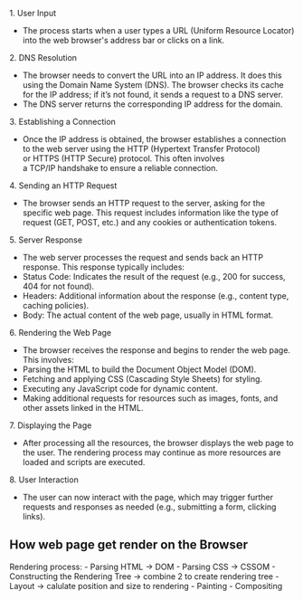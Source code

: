 
1. User Input
- The process starts when a user types a URL (Uniform Resource Locator) into the web browser's address bar or clicks on a link.

2. DNS Resolution
- The browser needs to convert the URL into an IP address. It does this using the Domain Name System (DNS). The browser checks its cache for the IP address; if it’s not found, it sends a request to a DNS server.
- The DNS server returns the corresponding IP address for the domain.

3. Establishing a Connection
- Once the IP address is obtained, the browser establishes a connection to the web server using the HTTP (Hypertext Transfer Protocol) or HTTPS (HTTP Secure) protocol. This often involves a TCP/IP handshake to ensure a reliable connection.

4. Sending an HTTP Request
- The browser sends an HTTP request to the server, asking for the specific web page. This request includes information like the type of request (GET, POST, etc.) and any cookies or authentication tokens.

5. Server Response
- The web server processes the request and sends back an HTTP response. This response typically includes:
- Status Code: Indicates the result of the request (e.g., 200 for success, 404 for not found).
- Headers: Additional information about the response (e.g., content type, caching policies).
- Body: The actual content of the web page, usually in HTML format.

6. Rendering the Web Page
- The browser receives the response and begins to render the web page. This involves:
- Parsing the HTML to build the Document Object Model (DOM).
- Fetching and applying CSS (Cascading Style Sheets) for styling.
- Executing any JavaScript code for dynamic content.
- Making additional requests for resources such as images, fonts, and other assets linked in the HTML.

7. Displaying the Page
- After processing all the resources, the browser displays the web page to the user. The rendering process may continue as more resources are loaded and scripts are executed.

8. User Interaction

- The user can now interact with the page, which may trigger further requests and responses as needed (e.g., submitting a form, clicking links).

## How web page get render on the Browser
Rendering process:
	- Parsing HTML -> DOM
	- Parsing CSS -> CSSOM
	- Constructing the Rendering Tree -> combine 2 to create rendering tree
	- Layout -> calulate position and size to rendering
	- Painting
	- Compositing
